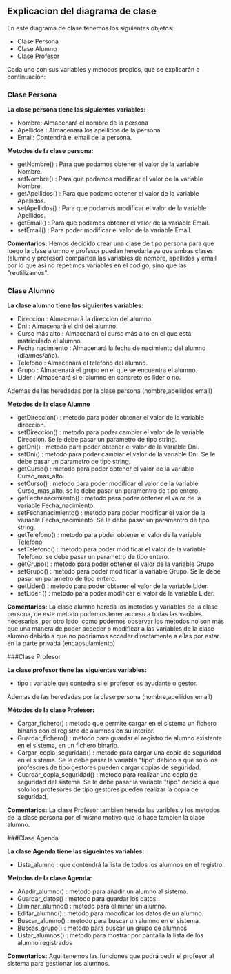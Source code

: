 ## Explicacion del diagrama de clase

En este diagrama de clase tenemos los siguientes objetos:
* Clase Persona
* Clase Alumno
* Clase Profesor

Cada uno con sus variables y metodos propios, que se explicarán a continuación:

### Clase Persona

**La clase persona tiene las siguientes variables:**

* Nombre: Almacenará el nombre de la persona
* Apellidos : Almacenará los apellidos de la persona.
* Email: Contendrá el email de la persona.

**Metodos de la clase persona:**

* getNombre() : Para que podamos obtener el valor de la variable Nombre.
* setNombre() : Para que podamos modificar el valor de la variable Nombre.
* getApellidos() : Para que podamo obtener el valor de la variable Apellidos.
* setApellidos() : Para que podamos modificar el valor de la variable Apellidos.
* getEmail() : Para que podamos obtener el valor de la variable Email.
* setEmail() : Para poder modificar el valor de la variable Email.

**Comentarios:**
Hemos decidido crear una clase de tipo persona para que luego la clase alumno y profesor puedan heredarla ya que ambas clases (alumno y profesor) comparten las variables de nombre, apellidos y email por lo que asi no repetimos variables en el codigo, sino que las "reutilizamos".

### Clase Alumno

**La clase alumno tiene las siguientes variables:**

* Direccion : Almacenará la direccion del alumno.
* Dni : Almacenará el dni del alumno.
* Curso más alto : Almacenará el curso más alto en el que está matriculado el alumno.
* Fecha nacimiento : Almacenará la fecha de nacimiento del alumno (dia/mes/año).
* Telefono : Almacenará el telefono del alumno.
* Grupo : Almacenará el grupo en el que se encuentra el alumno.
* Lider : Almacenará si el alumno en concreto es lider o no.

Ademas de las heredadas por la clase persona (nombre,apellidos,email)

**Metodos de la clase Alumno**

* getDireccion() : metodo para poder obtener el valor de la variable direccion.
* setDireccion() : metodo para poder cambiar el valor de la variable Direccion. Se le debe pasar un parametro de tipo string.
* getDni() : metodo para poder obtener el valor de la variable Dni.
* setDni() : metodo para poder cambiar el valor de la variable Dni. Se le debe pasar un parametro de tipo string.
* getCurso() : metodo para poder obtener el valor de la variable Curso_mas_alto.
* setCurso() : metodo para poder modificar el valor de la variable Curso_mas_alto. se le debe pasar un paramentro de tipo entero.
* getFechanacimiento() : metodo para poder obtener el valor de la variable Fecha_nacimiento.
* setFechanacimiento() : metodo para poder modificar el valor de la variable Fecha_nacimiento. Se le debe pasar un paramentro de tipo string.
* getTelefono() : metodo para poder obtener el valor de la variable Telefono.
* setTelefono() : metodo para poder modificar el valor de la variable Telefono. se debe pasar un parametro de tipo entero.
* getGrupo() : metodo para poder obtener el valor de la variable Grupo
* setGrupo() : metodo para poder modificar la variable Grupo. Se le debe pasar un parametro de tipo entero.
* getLider() : metodo para poder obtener el valor de la variable Lider.
* setLider () : metodo para poder modificar el valor de la variable Lider.

**Comentarios:**
La clase alumno hereda los metodos y variables de la clase persona, de este metodo podemos tener acceso a todas las varibles necesarias, por otro lado, como podemos observar los metodos no son más que una manera de poder acceder o modificar a las variables de la clase alumno debido a que no podriamos acceder directamente a ellas por estar en la parte privada (encapsulamiento)

###Clase Profesor

**La clase profesor tiene las siguientes variables:**

* tipo : variable que contedrá si el profesor es ayudante o gestor.

Ademas de las heredadas por la clase persona (nombre,apellidos,email)

**Métodos de la clase Profesor:**

* Cargar_fichero() : metodo que permite cargar en el sistema un fichero binario con el registro de alumnos en su interior.
* Guardar_fichero() : metodo para guardar el registro de alumno existente en el sistema, en un fichero binario.
* Cargar_copia_seguridad() : metodo para cargar una copia de seguridad en el sistema. Se le debe pasar la variable "tipo" debido a que solo los profesores de tipo gestores pueden cargar copias de seguridad.
* Guardar_copia_seguridad() : metodo para realizar una copia de seguridad del sistema. Se le debe pasar la variable "tipo" debido a que solo los profesores de tipo gestores pueden realizar la copia de seguridad.

**Comentarios:**
La clase Profesor tambien hereda las varibles y los metodos de la clase persona por el mismo motivo que lo hace tambien la clase alumno.


###Clase Agenda

**La clase Agenda tiene las sigueintes variables:**

* Lista_alumno : que contendrá la lista de todos los alumnos en el registro.

**Metodos de la clase Agenda:**

* Añadir_alumno() : metodo para añadir un alumno al sistema.
* Guardar_datos() : metodo para guardar los datos. 
* Eliminar_alumno() : metodo para eliminar un alumno.
* Editar_alumno() : metodo para modoficar los datos de un alumno.
* Buscar_alumno() : metodo para buscar un alumno en el sistema.
* Buscas_grupo() : metodo para buscar un grupo de alumnos
* Listar_alumnos() : metodo para mostrar por pantalla la lista de los alumno registrados

**Comentarios:**
Aqui tenemos las funciones que podrá pedir el profesor al sistema para gestionar los alumnos.


